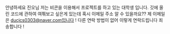 
안녕하세요 진오님 저는 비콘을 이용해서 프로젝트를 하고 있는 대학생 입니다. 깃에 올린 코드에 관하여 여쭤보고 싶은게 있는데 혹시 이메일 주소 알 수 있을까요?? 제 이메일은 ducjcs0303@naver.com입니다 ! 다른 연락 방법이 없어 이렇게 연락드립니다 죄송합니다 !
